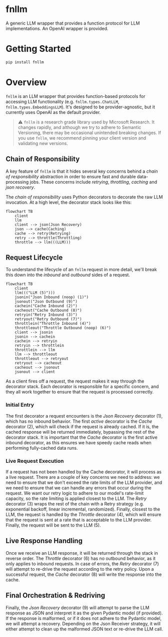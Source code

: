 # fnllm

A generic LLM wrapper that provides a function protocol for LLM implementations. An OpenAI wrapper is provided.

# Getting Started

```sh
pip install fnllm
```

# Overview

`fnllm` is an LLM wrapper that provides function-based protocols for accessing LLM functionality (e.g. `fnllm.types.ChatLLM`, `fnllm.types.EmbeddingsLLM`). It's designed to be provider-agnostic, but it currently uses OpenAI as the default provider. 

> ⚠️ `fnllm` is a research grade library used by Microsoft Research. It changes rapidly, and although we try to adhere to Semantic Versioning, there may be occasional unintended breaking changes. If you use `fnllm`, we recommend pinning your client version and validating new versions.

## Chain of Responsibility
A key feature of `fnllm` is that it hides several key concerns behind a _chain of responsibility_ abstraction in order to ensure fast and durable data-processing jobs. These concerns include _retrying_, _throttling_, _caching_ and _json recovery_. 

The _chain of responsibility_ uses Python decorators to decorate the raw LLM invocation. At a high level, the decorator stack looks like this:
```mermaid
flowchart TB
    client
    llm
    client --> json(Json Recovery)
    json --> cache(Caching)
    cache --> retry(Retrying)
    retry --> throttle(Throttling)
    throttle --> llm(((LLM)))
```

## Request Lifecycle
To understand the lifecycle of an `fnllm` request in more detail, we'll break this down into the _inbound_ and _outbound_ sides of a request.
```mermaid
flowchart TB
    client
    llm((("LLM (5)")))
    jsonin("Json Inbound (noop) (1)")
    jsonout("Json Outbound (9)")
    cachein("Cache Inbound (2)")
    cacheout("Cache Outbound (8)")
    retryin("Retry Inbound (3)")
    retryout("Retry Outbound (7)")
    throttlein("Throttle Inbound (4)")
    throttleout("Throttle Outbound (noop) (6)")
    client --> jsonin
    jsonin --> cachein
    cachein --> retryin
    retryin --> throttlein
    throttlein --> llm
    llm --> throttleout
    throttleout --> retryout
    retryout --> cacheout
    cacheout --> jsonout
    jsonout --> client
```
As a client fires off a request, the request makes it way through the decorator stack. Each decorator is responsible for a specific concern, and they all work together to ensure that the request is processed correctly. 

### Initial Entry
The first decorator a request encounters is the _Json Recovery_ decorator (1), which has no inbound behavior. The first _active_ decorator is the _Cache_ decorator (2), which will check if the request is already cached. If it is, the cached response will be returned immediately, bypassing the rest of the decorator stack. It is important that the _Cache_ decorator is the first active inbound decorator, as this ensures we have speedy cache reads when performing fully-cached data runs.

### Live Request Execution
If a request has not been handled by the Cache decorator, it will process as a live request. There are a couple of key concerns we need to address: we need to ensure that we don't exceed the rate limits of the LLM provider, and we need to ensure that we can handle any errors that occur during the request. We want our retry logic to adhere to our model's rate-limit capacity, so the rate limiting is applied closest to the LLM. The _Retry_ decorator (3) wraps the rest of the chain with a Retry strategy (e.g. exponential backoff, linear incremental, randomized). Finally, closest to the LLM, the request is handled by the _Throttle_ decorator (4), which will ensure that the request is sent at a rate that is acceptable to the LLM provider. Finally, the request will be sent to the LLM (5).

## Live Response Handling
Once we receive an LLM response, it will be returned through the stack in reverse order. The _Throttle_ decorator (6) has no outbound behavior, as it only applies to inbound requests. In case of errors, the _Retry_ decorator (7) will attempt to re-drive the request according to the retry policy. Upon a successful request, the _Cache_ decorator (8) will write the response into the cache. 

## Final Orchestration & Redriving
Finally, the _Json Recovery_ decorator (9) will attempt to parse the LLM response as JSON and interpret it as the given Pydantic model (if provided). If the response is malformed, or if it does not adhere to the Pydantic model, we will attempt a recovery. Depending on the Json Receiver strategy, it will either attempt to clean up the malformed JSON text or re-drive the LLM call.